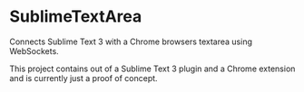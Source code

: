 SublimeTextArea
===============

Connects Sublime Text 3 with a Chrome browsers textarea using WebSockets.

This project contains out of a Sublime Text 3 plugin and a Chrome extension and is currently just a proof of concept.
